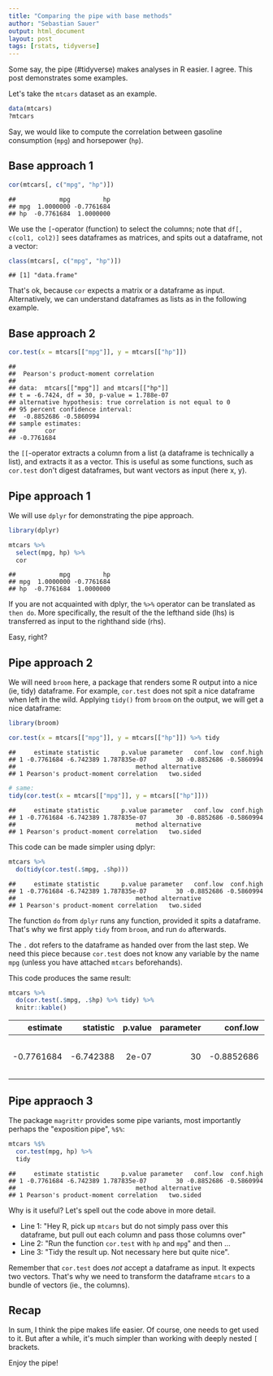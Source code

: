 ```yaml
---
title: "Comparing the pipe with base methods"
author: "Sebastian Sauer"
output: html_document
layout: post
tags: [rstats, tidyverse]
---
```





Some say, the pipe (#tidyverse) makes analyses in R easier. I agree. This post demonstrates some examples.


Let's take the `mtcars` dataset as an example.


```r
data(mtcars)
?mtcars
```


Say, we would like to compute the correlation between gasoline consumption (`mpg`) and horsepower (`hp`).

## Base approach 1


```r
cor(mtcars[, c("mpg", "hp")])
```

```
##            mpg         hp
## mpg  1.0000000 -0.7761684
## hp  -0.7761684  1.0000000
```

We use the `[`-operator (function) to select the columns; note that `df[, c(col1, col2)]` sees dataframes as matrices, and spits out a dataframe, not a vector:


```r
class(mtcars[, c("mpg", "hp")])
```

```
## [1] "data.frame"
```

That's ok, because `cor` expects a matrix or a dataframe as input. Alternatively, we can understand dataframes as lists as in the following example.

## Base approach 2


```r
cor.test(x = mtcars[["mpg"]], y = mtcars[["hp"]])
```

```
##
## 	Pearson's product-moment correlation
##
## data:  mtcars[["mpg"]] and mtcars[["hp"]]
## t = -6.7424, df = 30, p-value = 1.788e-07
## alternative hypothesis: true correlation is not equal to 0
## 95 percent confidence interval:
##  -0.8852686 -0.5860994
## sample estimates:
##        cor
## -0.7761684
```

the `[[`-operator extracts a column from a list (a dataframe is technically a list), and extracts it as a vector. This is useful as some functions, such as `cor.test` don't digest dataframes, but want vectors as input (here x, y).


## Pipe approach 1

We will use `dplyr` for demonstrating the pipe approach.


```r
library(dplyr)

mtcars %>%
  select(mpg, hp) %>%
  cor
```

```
##            mpg         hp
## mpg  1.0000000 -0.7761684
## hp  -0.7761684  1.0000000
```


If you are not acquainted with dplyr, the `%>%` operator can be translated as `then do`. More specifically, the result of the the lefthand side (lhs) is transferred as input to the righthand side (rhs).

Easy, right?


## Pipe approach 2

We will need `broom` here, a package that renders some R output into a nice (ie, tidy) dataframe. For example, `cor.test` does not spit a nice dataframe when left in the wild. Applying `tidy()` from `broom` on the output, we will get a nice dataframe:


```r
library(broom)

cor.test(x = mtcars[["mpg"]], y = mtcars[["hp"]]) %>% tidy
```

```
##     estimate statistic      p.value parameter   conf.low  conf.high
## 1 -0.7761684 -6.742389 1.787835e-07        30 -0.8852686 -0.5860994
##                                 method alternative
## 1 Pearson's product-moment correlation   two.sided
```

```r
# same:
tidy(cor.test(x = mtcars[["mpg"]], y = mtcars[["hp"]]))
```

```
##     estimate statistic      p.value parameter   conf.low  conf.high
## 1 -0.7761684 -6.742389 1.787835e-07        30 -0.8852686 -0.5860994
##                                 method alternative
## 1 Pearson's product-moment correlation   two.sided
```

This code can be made simpler using dplyr:



```r
mtcars %>%
  do(tidy(cor.test(.$mpg, .$hp)))
```

```
##     estimate statistic      p.value parameter   conf.low  conf.high
## 1 -0.7761684 -6.742389 1.787835e-07        30 -0.8852686 -0.5860994
##                                 method alternative
## 1 Pearson's product-moment correlation   two.sided
```

The function `do` from `dplyr` runs any function, provided it spits a dataframe. That's why we first apply `tidy` from `broom`, and run `do` afterwards.

The `.` dot refers to the dataframe as handed over from the last step. We need this piece because `cor.test` does not know any variable by the name `mpg` (unless you have attached `mtcars` beforehands).

This code produces the same result:


```r
mtcars %>%
  do(cor.test(.$mpg, .$hp) %>% tidy) %>%
  knitr::kable()
```



|   estimate| statistic| p.value| parameter|   conf.low|  conf.high|method                               |alternative |
|----------:|---------:|-------:|---------:|----------:|----------:|:------------------------------------|:-----------|
| -0.7761684| -6.742388|   2e-07|        30| -0.8852686| -0.5860994|Pearson's product-moment correlation |two.sided   |


## Pipe appraoch 3

The package `magrittr` provides some pipe variants, most importantly perhaps the "exposition pipe", `%$%`:


```r
mtcars %$%
  cor.test(mpg, hp) %>%
  tidy
```

```
##     estimate statistic      p.value parameter   conf.low  conf.high
## 1 -0.7761684 -6.742389 1.787835e-07        30 -0.8852686 -0.5860994
##                                 method alternative
## 1 Pearson's product-moment correlation   two.sided
```

Why is it useful? Let's spell out the code above in more detail.

- Line 1: "Hey R, pick up `mtcars` but do not simply pass over this dataframe, but pull out each column and pass those columns over"  
- Line 2: "Run the function `cor.test` with `hp` and `mpg`" and then ...  
- Line 3: "Tidy the result up. Not necessary here but quite nice".  


Remember that `cor.test` does *not* accept a dataframe as input. It expects two vectors. That's why we need to transform the dataframe `mtcars` to a bundle of vectors (ie., the columns).


## Recap

In sum, I think the pipe makes life easier. Of course, one needs to get used to it. But after a while, it's much simpler than working with deeply nested `[` brackets.

Enjoy the pipe!
